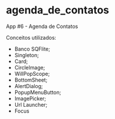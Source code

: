 # agenda_de_contatos

App #6 - Agenda de Contatos

Conceitos utilizados:

- Banco SQFlite;
- Singleton;
- Card;
- CircleImage;
- WillPopScope;
- BottomSheet;
- AlertDialog;
- PopupMenuButton;
- ImagePicker;
- Url Launcher;
- Focus
